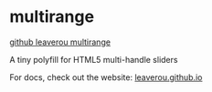 # multirange

[github leaverou multirange](https://github.com/leaverou/multirange)

A tiny polyfill for HTML5 multi-handle sliders

For docs, check out the website: [leaverou.github.io](http://leaverou.github.io/multirange/)
